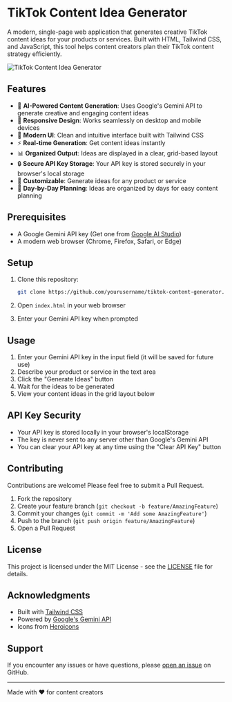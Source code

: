 # TikTok Content Idea Generator

A modern, single-page web application that generates creative TikTok content ideas for your products or services. Built with HTML, Tailwind CSS, and JavaScript, this tool helps content creators plan their TikTok content strategy efficiently.

![TikTok Content Idea Generator](https://i.imgur.com/placeholder.png)

## Features

- 🎯 **AI-Powered Content Generation**: Uses Google's Gemini API to generate creative and engaging content ideas
- 📱 **Responsive Design**: Works seamlessly on desktop and mobile devices
- 🎨 **Modern UI**: Clean and intuitive interface built with Tailwind CSS
- ⚡ **Real-time Generation**: Get content ideas instantly
- 📊 **Organized Output**: Ideas are displayed in a clear, grid-based layout
- 🔒 **Secure API Key Storage**: Your API key is stored securely in your browser's local storage
- 🎯 **Customizable**: Generate ideas for any product or service
- 📅 **Day-by-Day Planning**: Ideas are organized by days for easy content planning

## Prerequisites

- A Google Gemini API key (Get one from [Google AI Studio](https://makersuite.google.com/app/apikey))
- A modern web browser (Chrome, Firefox, Safari, or Edge)

## Setup

1. Clone this repository:
   ```bash
   git clone https://github.com/yourusername/tiktok-content-generator.git
   ```

2. Open `index.html` in your web browser

3. Enter your Gemini API key when prompted

## Usage

1. Enter your Gemini API key in the input field (it will be saved for future use)
2. Describe your product or service in the text area
3. Click the "Generate Ideas" button
4. Wait for the ideas to be generated
5. View your content ideas in the grid layout below

## API Key Security

- Your API key is stored locally in your browser's localStorage
- The key is never sent to any server other than Google's Gemini API
- You can clear your API key at any time using the "Clear API Key" button

## Contributing

Contributions are welcome! Please feel free to submit a Pull Request.

1. Fork the repository
2. Create your feature branch (`git checkout -b feature/AmazingFeature`)
3. Commit your changes (`git commit -m 'Add some AmazingFeature'`)
4. Push to the branch (`git push origin feature/AmazingFeature`)
5. Open a Pull Request

## License

This project is licensed under the MIT License - see the [LICENSE](LICENSE) file for details.

## Acknowledgments

- Built with [Tailwind CSS](https://tailwindcss.com/)
- Powered by [Google's Gemini API](https://ai.google.dev/)
- Icons from [Heroicons](https://heroicons.com/)

## Support

If you encounter any issues or have questions, please [open an issue](https://github.com/yourusername/tiktok-content-generator/issues) on GitHub.

---

Made with ❤️ for content creators 